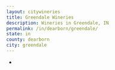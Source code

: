 ```yaml
---
layout: citywineries
title: Greendale Wineries
description: Wineries in Greendale, IN
permalink: /in/dearborn/greendale/
state: in
county: dearborn
city: greendale
---
```

-
